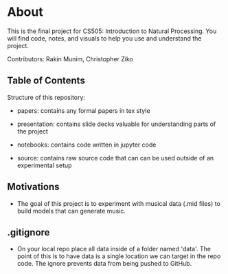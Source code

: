 # About
This is the final project for CS505: Introduction to Natural Processing. You will find code, notes, and visuals to help you use and understand the project. 

Contributors: Rakin Munim, Christopher Ziko

## Table of Contents 

Structure of this repository:
- papers: contains any formal papers in tex style 

- presentation: contains slide decks valuable for understanding parts of the project 

- notebooks: contains code written in jupyter code 

- source: contains raw source code that can can be used outside of an experimental setup

## Motivations 
- The goal of this project is to experiment with musical data (.mid files) to build models that can generate music.

## .gitignore 
- On your local repo place all data inside of a folder named 'data'. The point of 
this is to have data is a single location we can target in the repo code. The ignore
prevents data from being pushed to GitHub.

